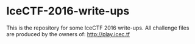 # IceCTF-2016-write-ups

This is the repository for some IceCTF 2016 write-ups. All challenge files are produced by the owners of: http://play.icec.tf
